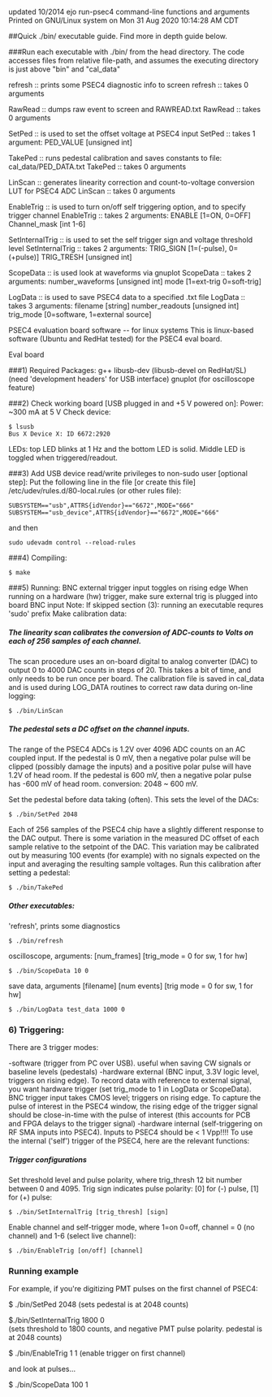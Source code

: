 


updated 10/2014 ejo
run-psec4 command-line functions and arguments
Printed on GNU/Linux system on Mon 31 Aug 2020 10:14:28 AM CDT

##Quick ./bin/ executable guide. Find more in depth guide below.

###Run each executable with ./bin/<name> from the head directory. The code accesses files from relative file-path, and assumes the executing directory is just above "bin" and "cal_data"

refresh :: prints some PSEC4 diagnostic info to screen
refresh :: takes 0 arguments

RawRead :: dumps raw event to screen and RAWREAD.txt
RawRead :: takes 0 arguments

SetPed :: is used to set the offset voltage at PSEC4 input
SetPed :: takes 1 argument: PED_VALUE [unsigned int]

TakePed :: runs pedestal calibration and saves constants to file: cal_data/PED_DATA.txt
TakePed :: takes 0 arguments

LinScan :: generates linearity correction and count-to-voltage conversion LUT for PSEC4 ADC
LinScan :: takes 0 arguments

EnableTrig :: is used to turn on/off self triggering option, and to specify trigger channel
EnableTrig :: takes 2 arguments: ENABLE [1=ON, 0=OFF]  Channel_mask [int 1-6]

SetInternalTrig :: is used to set the self trigger sign and voltage threshold level
SetInternalTrig :: takes 2 arguments: TRIG_SIGN [1=(-pulse), 0=(+pulse)]  TRIG_TRESH [unsigned int]

ScopeData :: is used look at waveforms via gnuplot
ScopeData :: takes 2 arguments: number_waveforms [unsigned int]  mode [1=ext-trig 0=soft-trig]

LogData :: is used to save PSEC4 data to a specified .txt file
LogData :: takes 3 arguments: filename [string]  number_readouts [unsigned int]  trig_mode [0=software, 1=external source]



PSEC4 evaluation board software -- for linux systems
This is linux-based software (Ubuntu and RedHat tested) for the PSEC4 eval board.

Eval board

###1) Required Packages:
g++
libusb-dev (libusb-devel on RedHat/SL) (need 'development headers' for USB interface)
gnuplot (for oscilloscope feature)

###2) Check working board [USB plugged in and +5 V powered on]:
Power: ~300 mA at 5 V
Check device:
```
$ lsusb
Bus X Device X: ID 6672:2920  
```

LEDs: top LED blinks at 1 Hz and the bottom LED is solid. Middle LED is toggled when triggered/readout.

###3) Add USB device read/write privileges to non-sudo user [optional step]:
Put the following line in the file [or create this file] /etc/udev/rules.d/80-local.rules (or other rules file):

```
SUBSYSTEM=="usb",ATTRS{idVendor}=="6672",MODE="666"
SUBSYSTEM=="usb_device",ATTRS{idVendor}=="6672",MODE="666"
```

and then

```
sudo udevadm control --reload-rules
```
###4) Compiling:
```
$ make
```

###5) Running:
BNC external trigger input toggles on rising edge
When running on a hardware (hw) trigger, make sure external trig is plugged into board BNC input
Note: If skipped section (3): running an executable requres 'sudo' prefix
Make calibration data:

##### The linearity scan calibrates the conversion of ADC-counts to Volts on each of 256 samples of each channel. 
The scan procedure uses an on-board digital to analog converter (DAC) to output 0 to 4000 DAC counts in steps of 20. This takes a bit of time, and only needs to be run once per board. The calibration file is saved in cal_data and is used during LOG_DATA routines to correct raw data during on-line logging:
```
$ ./bin/LinScan
```

##### The pedestal sets a DC offset on the channel inputs. 
The range of the PSEC4 ADCs is 1.2V over 4096 ADC counts on an AC coupled input. If the pedestal is 0 mV, then a negative polar pulse will be clipped (possibly damage the inputs) and a positive polar pulse will have 1.2V of head room. If the pedestal is 600 mV, then a negative polar pulse has -600 mV of head room. conversion: 2048 ~ 600 mV. 

Set the pedestal before data taking (often). This sets the level of the DACs:
```
$ ./bin/SetPed 2048
```

Each of 256 samples of the PSEC4 chip have a slightly different response to the DAC output. There is some variation in the measured DC offset of each sample relative to the setpoint of the DAC. This variation may be calibrated out by measuring 100 events (for example) with no signals expected on the input and averaging the resulting sample voltages. Run this calibration after setting a pedestal:
```
$ ./bin/TakePed
```



##### Other executables:

'refresh', prints some diagnostics
```
$ ./bin/refresh 
```

oscilloscope, arguments: [num_frames] [trig_mode = 0 for sw, 1 for hw]
```
$ ./bin/ScopeData 10 0
```

save data, arguments [filename] [num events] [trig mode = 0 for sw, 1 for hw]
```
$ ./bin/LogData test_data 1000 0
```

### 6) Triggering:
There are 3 trigger modes:

-software (trigger from PC over USB). useful when saving CW signals or baseline levels (pedestals)
-hardware external (BNC input, 3.3V logic level, triggers on rising edge). To record data with reference to external signal, you want hardware trigger (set trig_mode to 1 in LogData or ScopeData). BNC trigger input takes CMOS level; triggers on rising edge. To capture the pulse of interest in the PSEC4 window, the rising edge of the trigger signal should be close-in-time with the pulse of interest (this accounts for PCB and FPGA delays to the trigger signal)
-hardware internal (self-triggering on RF SMA inputs into PSEC4). Inputs to PSEC4 should be < 1 Vpp!!!! To use the internal ('self') trigger of the PSEC4, here are the relevant functions:

##### Trigger configurations
Set threshold level and pulse polarity, where trig_thresh 12 bit number between 0 and 4095. Trig sign indicates pulse polarity: [0] for (-) pulse, [1] for (+) pulse:
```
$ ./bin/SetInternalTrig [trig_thresh] [sign]
```

Enable channel and self-trigger mode, where 1=on 0=off, channel = 0 (no channel) and 1-6 (select live channel):
```
$ ./bin/EnableTrig [on/off] [channel]
```

### Running example
For example, if you're digitizing PMT pulses on the first channel of PSEC4:

$ ./bin/SetPed 2048
(sets pedestal is at 2048 counts)

$./bin/SetInternalTrig 1800 0  
(sets threshold to 1800 counts, and negative PMT pulse polarity. pedestal is at 2048 counts)

$ ./bin/EnableTrig 1 1
(enable trigger on first channel)

and look at pulses...

$ ./bin/ScopeData 100 1
